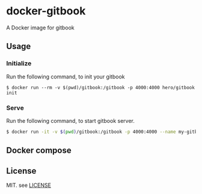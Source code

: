 # docker-gitbook

A Docker image for gitbook

## Usage

### Initialize

Run the following command, to init your gitbook

```
$ docker run --rm -v $(pwd)/gitbook:/gitbook -p 4000:4000 hero/gitbook init
```

### Serve

Run the following command, to start gitbook server.

```bash
$ docker run -it -v $(pwd)/gitbook:/gitbook -p 4000:4000 --name my-gitbook hero/gitbook serve
```

## Docker compose

## License

MIT. see [LICENSE](./LICENSE)
